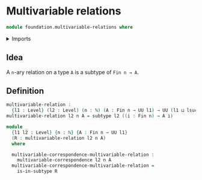 # Multivariable relations

```agda
module foundation.multivariable-relations where
```

<details><summary>Imports</summary>

```agda
open import elementary-number-theory.natural-numbers

open import foundation.multivariable-correspondences
open import foundation.universe-levels

open import foundation-core.subtypes

open import univalent-combinatorics.standard-finite-types
```

</details>

## Idea

A `n`-ary relation on a type `A` is a subtype of `Fin n → A`.

## Definition

```agda
multivariable-relation :
  {l1 : Level} (l2 : Level) (n : ℕ) (A : Fin n → UU l1) → UU (l1 ⊔ lsuc l2)
multivariable-relation l2 n A = subtype l2 ((i : Fin n) → A i)

module _
  {l1 l2 : Level} {n : ℕ} {A : Fin n → UU l1}
  (R : multivariable-relation l2 n A)
  where

  multivariable-correspondence-multivariable-relation :
    multivariable-correspondence l2 n A
  multivariable-correspondence-multivariable-relation =
    is-in-subtype R
```
